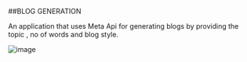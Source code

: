 ##BLOG GENERATION

An application that uses Meta Api for generating blogs by providing the topic , no of words and blog style.

![image](https://github.com/Aakanshi-Sharma/blog-generation/assets/90981382/ed29d2af-b1be-4851-9731-fc71e5f3c70b)

